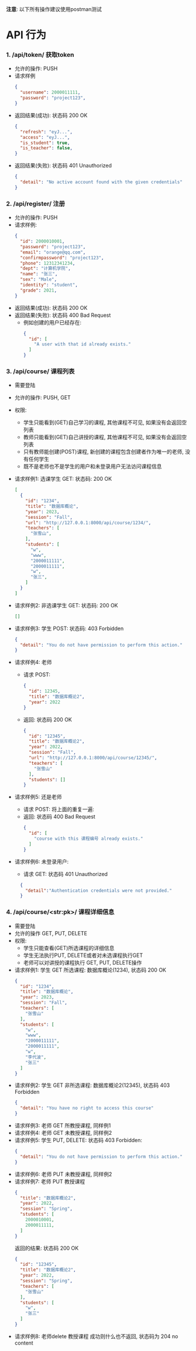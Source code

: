 **注意**: 以下所有操作建议使用postman测试
# API 行为

### 1. /api/token/ 获取token
* 允许的操作: PUSH
* 请求样例
  ```json
  {
    "username": 2000011111,
    "password": "project123",
  }
  ```
* 返回结果(成功): 状态码 200 OK
  ```json
  {
    "refresh": "eyJ...",
    "access": "eyJ...",
    "is_student": true,
    "is_teacher": false,
  }
  ```
* 返回结果(失败): 状态码 401 Unauthorized
  ```json
  {
    "detail": "No active account found with the given credentials"
  }
  ```

### 2. /api/register/ 注册
* 允许的操作: PUSH
* 请求样例:
  ```json
  {
    "id": 2000010001,
    "password": "project123",
    "email": "orange@qq.com",
    "confirmpassword": "project123",
    "phone": 12312341234,
    "dept": "计算机学院",
    "name": "张三",
    "sex": "Male",
    "identity": "student",
    "grade": 2021,
  }
  ```
* 返回结果(成功): 状态码 200 OK
* 返回结果(失败): 状态码 400 Bad Request
  * 例如创建的用户已经存在:
    ```json
    {
      "id": [
        "A user with that id already exists."
      ]
    }
    ```

### 3. /api/course/ 课程列表
* 需要登陆
* 允许的操作: PUSH, GET
* 权限:
  * 学生只能看到(GET)自己学习的课程, 其他课程不可见, 如果没有会返回空列表
  * 教师只能看到(GET)自己讲授的课程, 其他课程不可见, 如果没有会返回空列表
  * 只有教师能创建(POST)课程, 新创建的课程包含创建者作为唯一的老师, 没有任何学生
  * 既不是老师也不是学生的用户和未登录用户无法访问课程信息
* 请求样例1: 选课学生 GET: 状态码: 200 OK
  ```json
  [
    {
      "id": "1234",
      "title": "数据库概论",
      "year": 2023,
      "session": "Fall",
      "url": "http://127.0.0.1:8000/api/course/1234/",
      "teachers": [
        "张雪山",
      ],
      "students": [
        "w",
        "www",
        "2000011111",
        "2000011111",
        "w",
        "张三",
      ]
    }
  ]
  ```
* 请求样例2: 非选课学生 GET: 状态码: 200 OK
    ```json
    []
    ```

* 请求样例3: 学生 POST: 状态码: 403 Forbidden
  ```json
  {
    "detail": "You do not have permission to perform this action."
  }
  ```

* 请求样例4: 老师
  * 请求 POST:
    ```json
    {
      "id": 12345,
      "title": "数据库概论2",
      "year": 2022
    }
    ```
  * 返回: 状态码 200 OK
    ```json
    {
      "id": "12345",
      "title": "数据库概论2",
      "year": 2022,
      "session": "Fall",
      "url": "http://127.0.0.1:8000/api/course/12345/",
      "teachers": [
        "张雪山"
      ],
      "students": []
    }
    ```

* 请求样例5: 还是老师
  * 请求 POST: 将上面的重复一遍:
  * 返回: 状态码 400 Bad Request
    ```json
    {
      "id": [
        "course with this 课程编号 already exists."
      ]
    }
    ```
* 请求样例6: 未登录用户:
  * 请求 GET: 状态码 401 Unauthorized
  ```json
    {
      "detail":"Authentication credentials were not provided."
    }
  ```

### 4. /api/course/\<str:pk\>/ 课程详细信息
* 需要登陆
* 允许的操作 GET, PUT, DELETE
* 权限:
  * 学生只能查看(GET)所选课程的详细信息
  * 学生无法执行PUT, DELETE或者对未选课程执行GET
  * 老师可以对讲授的课程执行 GET, PUT, DELETE操作
* 请求样例1: 学生 GET 所选课程: 数据库概论(1234), 状态码 200 OK
  ```json
  {
    "id": "1234",
    "title": "数据库概论",
    "year": 2023,
    "session": "Fall",
    "teachers": [
      "张雪山"
    ],
    "students": [
      "w",
      "www",
      "2000011111",
      "2000011111",
      "w",
      "李代波",
      "张三"
    ]
  }
  ```
* 请求样例2: 学生 GET 非所选课程: 数据库概论2(12345), 状态码 403 Forbidden
  ```json
  {
    "detail": "You have no right to access this course"
  }
  ```
* 请求样例3: 老师 GET 所教授课程, 同样例1
* 请求样例4: 老师 GET 未教授课程, 同样例2
* 请求样例5: 学生 PUT, DELETE: 状态码 403 Forbidden:
  ```json
  {
    "detail": "You do not have permission to perform this action."
  }
  ```
* 请求样例6: 老师 PUT 未教授课程, 同样例2
* 请求样例7: 老师 PUT 教授课程
  ```json
  {
    "title": "数据库概论2",
    "year": 2022,
    "session": "Spring",
    "students": [
      2000010001,
      2000011111,
    ]
  }
  ```
  返回的结果: 状态码 200 OK
  ```json
  {
    "id": "12345",
    "title": "数据库概论2",
    "year": 2022,
    "session": "Spring",
    "teachers": [
      "张雪山"
    ],
    "students": [
      "w",
      "张三"
    ]
  }
  ```
* 请求样例8: 老师delete 教授课程
  成功则什么也不返回, 状态码为 204 no content
